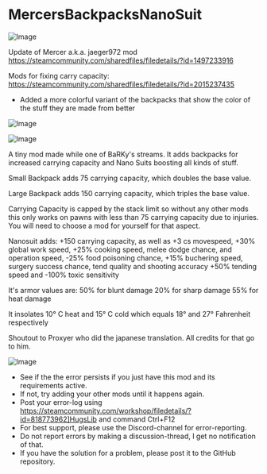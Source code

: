 # MercersBackpacksNanoSuit

![Image](https://i.imgur.com/buuPQel.png)

Update of Mercer a.k.a. jaeger972 mod
https://steamcommunity.com/sharedfiles/filedetails/?id=1497233916

Mods for fixing carry capacity:
https://steamcommunity.com/sharedfiles/filedetails/?id=2015237435

- Added a more colorful variant of the backpacks that show the color of the stuff they are made from better

![Image](https://i.imgur.com/pufA0kM.png)

	
![Image](https://i.imgur.com/Z4GOv8H.png)


A tiny mod made while one of BaRKy's streams.
It adds backpacks for increased carrying capacity and Nano Suits boosting all kinds of stuff.

Small Backpack adds 75 carrying capacity, which doubles the base value.

Large Backpack adds 150 carrying capacity, which triples the base value.

Carrying Capacity is capped by the stack limit so without any other mods this only works on pawns with less than 75 carrying capacity due to injuries. You will need to choose a mod for yourself for that aspect.

Nanosuit adds:
+150 carrying capacity, as well as 
+3 cs movespeed,
+30% global work speed,
+25% cooking speed, melee dodge chance, and operation speed, 
-25% food poisoning chance,
+15% buchering speed, surgery success chance, tend quality and shooting accuracy
+50% tending speed and
-100% toxic sensitivity

It's armor values are:
50% for blunt damage
20% for sharp damage
55% for heat damage 

It insolates 10° C heat and 15° C cold which equals 18° and 27° Fahrenheit respectively


Shoutout to Proxyer who did the japanese translation. All credits for that go to him.


![Image](https://i.imgur.com/PwoNOj4.png)



-  See if the the error persists if you just have this mod and its requirements active.
-  If not, try adding your other mods until it happens again.
-  Post your error-log using https://steamcommunity.com/workshop/filedetails/?id=818773962]HugsLib and command Ctrl+F12
-  For best support, please use the Discord-channel for error-reporting.
-  Do not report errors by making a discussion-thread, I get no notification of that.
-  If you have the solution for a problem, please post it to the GitHub repository.




